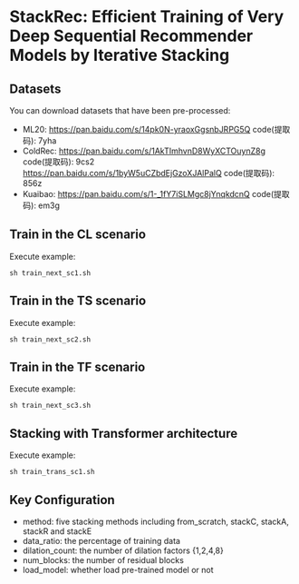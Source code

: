 # StackRec: Efficient Training of Very Deep Sequential Recommender Models by Iterative Stacking

## Datasets
You can download datasets that have been pre-processed:
- ML20: https://pan.baidu.com/s/14pk0N-yraoxGgsnbJRPG5Q code(提取码): 7yha
- ColdRec:
https://pan.baidu.com/s/1AkTImhvnD8WyXCTOuynZ8g code(提取码): 9cs2
https://pan.baidu.com/s/1byW5uCZbdEjGzoXJAlPalQ code(提取码): 856z
- Kuaibao:
https://pan.baidu.com/s/1-_1fY7iSLMgc8jYnqkdcnQ code(提取码): em3g


## Train in the CL scenario

Execute example:

```
sh train_next_sc1.sh
```


## Train in the TS scenario

Execute example:

```
sh train_next_sc2.sh
```

## Train in the TF scenario

Execute example:

```
sh train_next_sc3.sh
```

## Stacking with Transformer architecture

Execute example:

```
sh train_trans_sc1.sh
```


## Key Configuration
- method: five stacking methods including from_scratch, stackC, stackA, stackR and stackE
- data_ratio: the percentage of training data
- dilation_count: the number of  dilation factors {1,2,4,8}
- num_blocks: the number of residual blocks
- load_model: whether load pre-trained model or not
